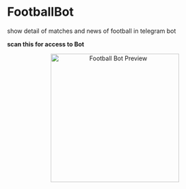 # FootballBot

show detail of  matches and news of football in telegram bot 


**scan this for access to Bot**

<p align="center">
  <img src="https://github.com/user-attachments/assets/5cb5be51-fc67-46e3-b0a3-934d41468d2c" alt="Football Bot Preview" width="300"/>
</p>


